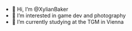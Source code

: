 - 👋 Hi, I’m @XylianBaker
- 👀 I’m interested in game dev and photography
- 🌱 I’m currently studying at the TGM in Vienna

<!---
XylianBaker/XylianBaker is a ✨ special ✨ repository because its `README.md` (this file) appears on your GitHub profile.
You can click the Preview link to take a look at your changes.
--->
